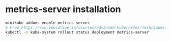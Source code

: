 # metrics-server installation
````bash
minikube addons enable metrics-server
# From https://www.educative.io/courses/advanced-kubernetes-techniques/qVYQ5g9pwAk
kubectl -n kube-system rollout status deployment metrics-server
```